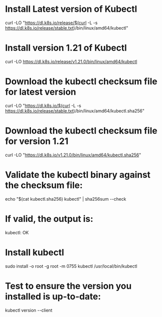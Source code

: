 # Install Latest version of Kubectl
curl -LO "https://dl.k8s.io/release/$(curl -L -s https://dl.k8s.io/release/stable.txt)/bin/linux/amd64/kubectl"

# Install version 1.21 of Kubectl
curl -LO https://dl.k8s.io/release/v1.21.0/bin/linux/amd64/kubectl

# Download the kubectl checksum file for latest version
curl -LO "https://dl.k8s.io/$(curl -L -s https://dl.k8s.io/release/stable.txt)/bin/linux/amd64/kubectl.sha256"

# Download the kubectl checksum file for version 1.21
curl -LO "https://dl.k8s.io/v1.21.0/bin/linux/amd64/kubectl.sha256"

# Validate the kubectl binary against the checksum file:
echo "$(cat kubectl.sha256)  kubectl" | sha256sum --check

# If valid, the output is:
kubectl: OK

# Install kubectl
sudo install -o root -g root -m 0755 kubectl /usr/local/bin/kubectl

# Test to ensure the version you installed is up-to-date:
kubectl version --client

